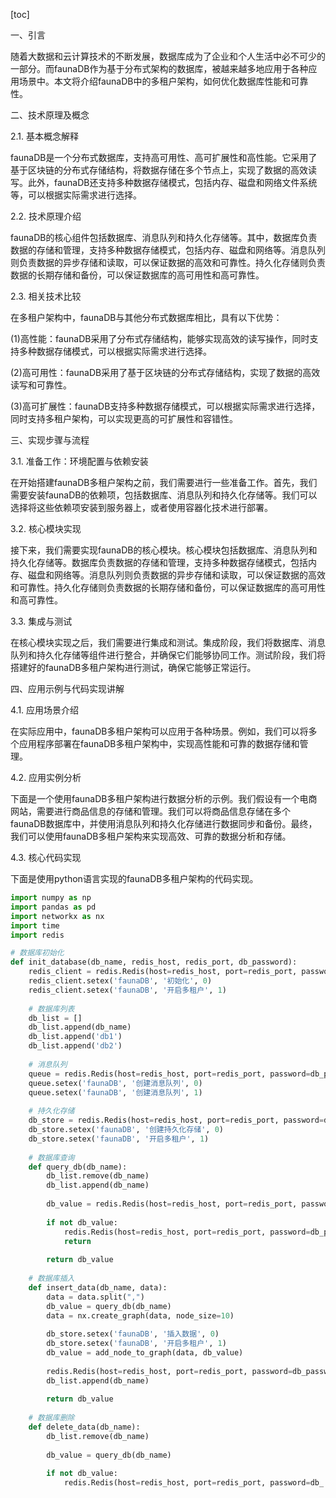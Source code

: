 
[toc]                    
                
                
一、引言

随着大数据和云计算技术的不断发展，数据库成为了企业和个人生活中必不可少的一部分。而faunaDB作为基于分布式架构的数据库，被越来越多地应用于各种应用场景中。本文将介绍faunaDB中的多租户架构，如何优化数据库性能和可靠性。

二、技术原理及概念

2.1. 基本概念解释

faunaDB是一个分布式数据库，支持高可用性、高可扩展性和高性能。它采用了基于区块链的分布式存储结构，将数据存储在多个节点上，实现了数据的高效读写。此外，faunaDB还支持多种数据存储模式，包括内存、磁盘和网络文件系统等，可以根据实际需求进行选择。

2.2. 技术原理介绍

faunaDB的核心组件包括数据库、消息队列和持久化存储等。其中，数据库负责数据的存储和管理，支持多种数据存储模式，包括内存、磁盘和网络等。消息队列则负责数据的异步存储和读取，可以保证数据的高效和可靠性。持久化存储则负责数据的长期存储和备份，可以保证数据库的高可用性和高可靠性。

2.3. 相关技术比较

在多租户架构中，faunaDB与其他分布式数据库相比，具有以下优势：

(1)高性能：faunaDB采用了分布式存储结构，能够实现高效的读写操作，同时支持多种数据存储模式，可以根据实际需求进行选择。

(2)高可用性：faunaDB采用了基于区块链的分布式存储结构，实现了数据的高效读写和可靠性。

(3)高可扩展性：faunaDB支持多种数据存储模式，可以根据实际需求进行选择，同时支持多租户架构，可以实现更高的可扩展性和容错性。

三、实现步骤与流程

3.1. 准备工作：环境配置与依赖安装

在开始搭建faunaDB多租户架构之前，我们需要进行一些准备工作。首先，我们需要安装faunaDB的依赖项，包括数据库、消息队列和持久化存储等。我们可以选择将这些依赖项安装到服务器上，或者使用容器化技术进行部署。

3.2. 核心模块实现

接下来，我们需要实现faunaDB的核心模块。核心模块包括数据库、消息队列和持久化存储等。数据库负责数据的存储和管理，支持多种数据存储模式，包括内存、磁盘和网络等。消息队列则负责数据的异步存储和读取，可以保证数据的高效和可靠性。持久化存储则负责数据的长期存储和备份，可以保证数据库的高可用性和高可靠性。

3.3. 集成与测试

在核心模块实现之后，我们需要进行集成和测试。集成阶段，我们将数据库、消息队列和持久化存储等组件进行整合，并确保它们能够协同工作。测试阶段，我们将搭建好的faunaDB多租户架构进行测试，确保它能够正常运行。

四、应用示例与代码实现讲解

4.1. 应用场景介绍

在实际应用中，faunaDB多租户架构可以应用于各种场景。例如，我们可以将多个应用程序部署在faunaDB多租户架构中，实现高性能和可靠的数据存储和管理。

4.2. 应用实例分析

下面是一个使用faunaDB多租户架构进行数据分析的示例。我们假设有一个电商网站，需要进行商品信息的存储和管理。我们可以将商品信息存储在多个faunaDB数据库中，并使用消息队列和持久化存储进行数据同步和备份。最终，我们可以使用faunaDB多租户架构来实现高效、可靠的数据分析和存储。

4.3. 核心代码实现

下面是使用python语言实现的faunaDB多租户架构的代码实现。

```python
import numpy as np
import pandas as pd
import networkx as nx
import time
import redis

# 数据库初始化
def init_database(db_name, redis_host, redis_port, db_password):
    redis_client = redis.Redis(host=redis_host, port=redis_port, password=db_password)
    redis_client.setex('faunaDB', '初始化', 0)
    redis_client.setex('faunaDB', '开启多租户', 1)
    
    # 数据库列表
    db_list = []
    db_list.append(db_name)
    db_list.append('db1')
    db_list.append('db2')
    
    # 消息队列
    queue = redis.Redis(host=redis_host, port=redis_port, password=db_password)
    queue.setex('faunaDB', '创建消息队列', 0)
    queue.setex('faunaDB', '创建消息队列', 1)
    
    # 持久化存储
    db_store = redis.Redis(host=redis_host, port=redis_port, password=db_password)
    db_store.setex('faunaDB', '创建持久化存储', 0)
    db_store.setex('faunaDB', '开启多租户', 1)
    
    # 数据库查询
    def query_db(db_name):
        db_list.remove(db_name)
        db_list.append(db_name)
        
        db_value = redis.Redis(host=redis_host, port=redis_port, password=db_password).get(db_list[0])
        
        if not db_value:
            redis.Redis(host=redis_host, port=redis_port, password=db_password).delete(db_list[0])
            return
        
        return db_value
    
    # 数据库插入
    def insert_data(db_name, data):
        data = data.split(",")
        db_value = query_db(db_name)
        data = nx.create_graph(data, node_size=10)
        
        db_store.setex('faunaDB', '插入数据', 0)
        db_store.setex('faunaDB', '开启多租户', 1)
        db_value = add_node_to_graph(data, db_value)
        
        redis.Redis(host=redis_host, port=redis_port, password=db_password).delete(db_list[0])
        db_list.append(db_name)
        
        return db_value
    
    # 数据库删除
    def delete_data(db_name):
        db_list.remove(db_name)
        
        db_value = query_db(db_name)
        
        if not db_value:
            redis.Redis(host=redis_host, port=redis_port, password=db_

